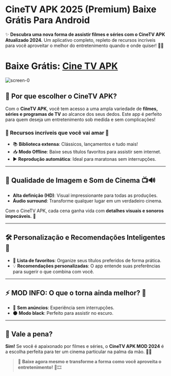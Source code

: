 # CineTV APK 2025 (Premium) Baixe Grátis Para Android

✨ **Descubra uma nova forma de assistir filmes e séries com o CineTV APK Atualizado 2024.** Um aplicativo completo, repleto de recursos incríveis para você aproveitar o melhor do entretenimento quando e onde quiser! 📱🎥

# Baixe Grátis: [Cine TV APK](https://modmeme.com/pt/cinetv/)

![screen-0](https://github.com/user-attachments/assets/2d7526ce-5155-46a8-b7a0-e40121dcfa36)

## 🌟 **Por que escolher o CineTV APK?**

Com o **CineTV APK**, você tem acesso a uma ampla variedade de **filmes, séries e programas de TV** ao alcance dos seus dedos. Este app é perfeito para quem deseja um entretenimento sob medida e sem complicações! 

### 🔑 **Recursos incríveis que você vai amar** 💖

- 📚 **Biblioteca extensa**: Clássicos, lançamentos e tudo mais!
- 📥 **Modo Offline**: Baixe seus títulos favoritos para assistir sem internet. 
- ▶️ **Reprodução automática**: Ideal para maratonas sem interrupções.

---

## 🎨 **Qualidade de Imagem e Som de Cinema** 📺🔊

- **Alta definição (HD)**: Visual impressionante para todas as produções.
- **Áudio surround**: Transforme qualquer lugar em um verdadeiro cinema. 

Com o CineTV APK, cada cena ganha vida com **detalhes visuais e sonoros impecáveis.** 🌌

---

## 🛠️ **Personalização e Recomendações Inteligentes** 🤖

- 🌟 **Lista de favoritos**: Organize seus títulos preferidos de forma prática.
- 💡 **Recomendações personalizadas**: O app entende suas preferências para sugerir o que combina com você.

---

## ⚡ **MOD INFO: O que o torna ainda melhor?** 🚀

- 🚫 **Sem anúncios**: Experiência sem interrupções.
- 🌑 **Modo black**: Perfeito para assistir no escuro.

---

## 💭 **Vale a pena?**

**Sim!** Se você é apaixonado por filmes e séries, o **CineTV APK MOD 2024** é a escolha perfeita para ter um cinema particular na palma da mão. 📲🍿

> 🔽 **Baixe agora mesmo e transforme a forma como você aproveita o entretenimento!** 🏡🎞️
